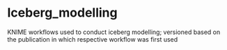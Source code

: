 # Iceberg_modelling
KNIME workflows used to conduct iceberg modelling; versioned based on the publication in which respective workflow was first used
